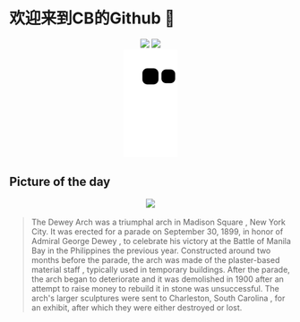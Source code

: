 
# 欢迎来到CB的Github 👋

<div align="center">
  <img height="137px" src="https://github-readme-stats.vercel.app/api?username=SuperCB&show_icons=true&theme=radical" />
  <img height="137px" src="https://github-readme-stats.vercel.app/api/top-langs/?username=SuperCB&hide_title=true&hide_border=true&layout=compact&langs_count=6&text_color=000&icon_color=fff" />
</div>


<div align="center">
    <img src="./contribution-snake/github-contribution-grid-snake.svg" />
</div>



## Picture of the day
<div align="center">
  <img width=400px src="https://upload.wikimedia.org/wikipedia/commons/thumb/5/54/Dewey_Arch%2C_New_York.jpg/450px-Dewey_Arch%2C_New_York.jpg" />
</div>

>The  Dewey Arch  was a  triumphal arch  in  Madison Square , New York City. It was erected for a parade on September 30, 1899, in honor of Admiral  George Dewey , to celebrate his victory at the  Battle of Manila Bay  in the Philippines the previous year. Constructed around two months before the parade, the arch was made of the plaster-based material  staff , typically used in temporary buildings. After the parade, the arch began to deteriorate and it was demolished in 1900 after an attempt to raise money to rebuild it in stone was unsuccessful. The arch's larger sculptures were sent to  Charleston, South Carolina , for an exhibit, after which they were either destroyed or lost.



